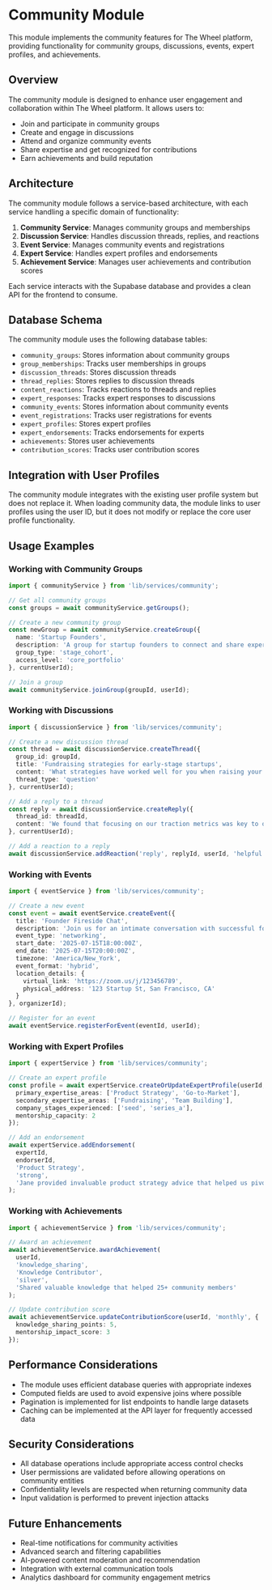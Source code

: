 # Community Module

This module implements the community features for The Wheel platform, providing functionality for community groups, discussions, events, expert profiles, and achievements.

## Overview

The community module is designed to enhance user engagement and collaboration within The Wheel platform. It allows users to:

- Join and participate in community groups
- Create and engage in discussions
- Attend and organize community events
- Share expertise and get recognized for contributions
- Earn achievements and build reputation

## Architecture

The community module follows a service-based architecture, with each service handling a specific domain of functionality:

1. **Community Service**: Manages community groups and memberships
2. **Discussion Service**: Handles discussion threads, replies, and reactions
3. **Event Service**: Manages community events and registrations
4. **Expert Service**: Handles expert profiles and endorsements
5. **Achievement Service**: Manages user achievements and contribution scores

Each service interacts with the Supabase database and provides a clean API for the frontend to consume.

## Database Schema

The community module uses the following database tables:

- `community_groups`: Stores information about community groups
- `group_memberships`: Tracks user memberships in groups
- `discussion_threads`: Stores discussion threads
- `thread_replies`: Stores replies to discussion threads
- `content_reactions`: Tracks reactions to threads and replies
- `expert_responses`: Tracks expert responses to discussions
- `community_events`: Stores information about community events
- `event_registrations`: Tracks user registrations for events
- `expert_profiles`: Stores expert profiles
- `expert_endorsements`: Tracks endorsements for experts
- `achievements`: Stores user achievements
- `contribution_scores`: Tracks user contribution scores

## Integration with User Profiles

The community module integrates with the existing user profile system but does not replace it. When loading community data, the module links to user profiles using the user ID, but it does not modify or replace the core user profile functionality.

## Usage Examples

### Working with Community Groups

```typescript
import { communityService } from 'lib/services/community';

// Get all community groups
const groups = await communityService.getGroups();

// Create a new community group
const newGroup = await communityService.createGroup({
  name: 'Startup Founders',
  description: 'A group for startup founders to connect and share experiences',
  group_type: 'stage_cohort',
  access_level: 'core_portfolio'
}, currentUserId);

// Join a group
await communityService.joinGroup(groupId, userId);
```

### Working with Discussions

```typescript
import { discussionService } from 'lib/services/community';

// Create a new discussion thread
const thread = await discussionService.createThread({
  group_id: groupId,
  title: 'Fundraising strategies for early-stage startups',
  content: 'What strategies have worked well for you when raising your seed round?',
  thread_type: 'question'
}, currentUserId);

// Add a reply to a thread
const reply = await discussionService.createReply({
  thread_id: threadId,
  content: 'We found that focusing on our traction metrics was key to our successful raise.'
}, currentUserId);

// Add a reaction to a reply
await discussionService.addReaction('reply', replyId, userId, 'helpful');
```

### Working with Events

```typescript
import { eventService } from 'lib/services/community';

// Create a new event
const event = await eventService.createEvent({
  title: 'Founder Fireside Chat',
  description: 'Join us for an intimate conversation with successful founders',
  event_type: 'networking',
  start_date: '2025-07-15T18:00:00Z',
  end_date: '2025-07-15T20:00:00Z',
  timezone: 'America/New_York',
  event_format: 'hybrid',
  location_details: {
    virtual_link: 'https://zoom.us/j/123456789',
    physical_address: '123 Startup St, San Francisco, CA'
  }
}, organizerId);

// Register for an event
await eventService.registerForEvent(eventId, userId);
```

### Working with Expert Profiles

```typescript
import { expertService } from 'lib/services/community';

// Create an expert profile
const profile = await expertService.createOrUpdateExpertProfile(userId, {
  primary_expertise_areas: ['Product Strategy', 'Go-to-Market'],
  secondary_expertise_areas: ['Fundraising', 'Team Building'],
  company_stages_experienced: ['seed', 'series_a'],
  mentorship_capacity: 2
});

// Add an endorsement
await expertService.addEndorsement(
  expertId,
  endorserId,
  'Product Strategy',
  'strong',
  'Jane provided invaluable product strategy advice that helped us pivot successfully.'
);
```

### Working with Achievements

```typescript
import { achievementService } from 'lib/services/community';

// Award an achievement
await achievementService.awardAchievement(
  userId,
  'knowledge_sharing',
  'Knowledge Contributor',
  'silver',
  'Shared valuable knowledge that helped 25+ community members'
);

// Update contribution score
await achievementService.updateContributionScore(userId, 'monthly', {
  knowledge_sharing_points: 5,
  mentorship_impact_score: 3
});
```

## Performance Considerations

- The module uses efficient database queries with appropriate indexes
- Computed fields are used to avoid expensive joins where possible
- Pagination is implemented for list endpoints to handle large datasets
- Caching can be implemented at the API layer for frequently accessed data

## Security Considerations

- All database operations include appropriate access control checks
- User permissions are validated before allowing operations on community entities
- Confidentiality levels are respected when returning community data
- Input validation is performed to prevent injection attacks

## Future Enhancements

- Real-time notifications for community activities
- Advanced search and filtering capabilities
- AI-powered content moderation and recommendation
- Integration with external communication tools
- Analytics dashboard for community engagement metrics
